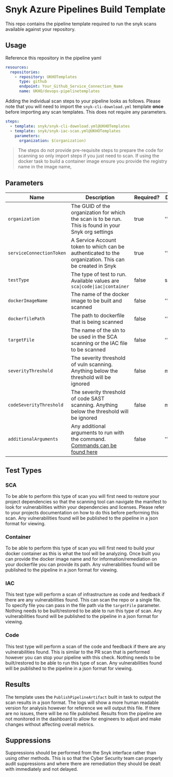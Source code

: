 # Snyk Azure Pipelines Build Template
This repo contains the pipeline template required to run the snyk scans available against your repository.

## Usage

Reference this repository in the pipeline yaml
```yaml
resources:
  repositories:
    - repository: UKHOTemplates
      type: github
      endpoint: Your_Github_Service_Connection_Name
      name: UKHO/devops-pipelinetemplates
```

Adding the individual scan steps to your pipeline looks as follows. Please note that you will need to import the `snyk-cli-download.yml` template **once** before importing any scan templates. This does not require any parameters. 

```yaml
steps:
  - template: snyk/snyk-cli-download.yml@UKHOTemplates
  - template: snyk/snyk-iac-scan.yml@UKHOTemplates
    parameters:
      organization: $(organization)
```
> The steps do not provide pre-requisite steps to prepare the code for scanning so only import steps if you just need to scan. If using the docker task to build a container image ensure you provide the registry name in the image name,

## Parameters

| Name                    | Description                                                                                | Required? | Default |
|-------------------------|--------------------------------------------------------------------------------------------|-----------|---------|
| `organization`          | The GUID of the organization for which the scan is to be run. This is found in your Snyk org settings                               | true      | ''      |
| `serviceConnectionToken`| A Service Account token to which can be authenticated to the organization. This can be created in Snyk                  | true      | ''      |
| `testType`              | The type of test to run. Available values are `sca\|code\|iac\|container`                     | false     | sca     |
| `dockerImageName`       | The name of the docker image to be built and scanned                                       | false     | ''      |
| `dockerfilePath`        | The path to dockerfile that is being scanned                                               | false     | ''      |
| `targetFile`            | The name of the sln to be used in the SCA scanning or the IAC file to be scanned                                         | false     | ''      |
| `severityThreshold`     | The severity threshold of vuln scanning. Anything below the threshold will be ignored      | false     | medium  |
| `codeSeverityThreshold` | The severity threshold of code SAST scanning. Anything below the threshold will be ignored | false     | medium  |
| `additionalArguments`   | Any additional arguments to run with the command. [Commands can be found here](https://docs.snyk.io/snyk-cli/cli-commands-and-options-summary#options-for-multiple-commands)                                                        | false     | ''      |

## Test Types

### SCA
To be able to perform this type of scan you will first need to restore your project dependencies so that the scanning tool can navigate the manifest to look for vulnerabilities within your dependencies and licenses. Please refer to your projects documentation on how to do this before performing this scan. Any vulnerabilities found will be published to the pipeline in a json format for viewing.

### Container
To be able to perform this type of scan you will first need to build your docker container as this is what the tool will be analyzing. Once built you can provide the docker image name and for information/remediation on your dockerfile you can provide its path. Any vulnerabilities found will be published to the pipeline in a json format for viewing.

### IAC
This test type will perform a scan of infrastructure as code and feedback if there are any vulnerabilities found. This can scan the repo or a single file. To specify file you can pass in the file path via the `targetFile` parameter. Nothing needs to be built/restored to be able to run this type of scan. Any vulnerabilities found will be published to the pipeline in a json format for viewing.

### Code
This test type will perform a scan of the code and feedback if there are any vulnerabilities found. This is similar to the PR scan that is performed however you can stop your pipeline with this check. Nothing needs to be built/restored to be able to run this type of scan. Any vulnerabilities found will be published to the pipeline in a json format for viewing.

## Results

The template uses the `PublishPipelineArtifact` built in task to output the scan results in a json format. The logs will show a more human readable version for analysis however for reference we will output this file. If there are no issues, there will be no file published. Results from the pipeline are not monitored in the dashboard to allow for engineers to adjust and make changes without affecting overall metrics.

## Suppressions

Suppressions should be performed from the Snyk interface rather than using other methods. This is so that the Cyber Security team can properly audit suppressions and where there are remediation they should be dealt with immediately and not delayed. 
